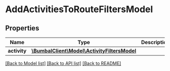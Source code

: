 # AddActivitiesToRouteFiltersModel

## Properties
Name | Type | Description | Notes
------------ | ------------- | ------------- | -------------
**activity** | [**\BumbalClient\Model\ActivityFiltersModel**](ActivityFiltersModel.md) |  | [optional] 

[[Back to Model list]](../README.md#documentation-for-models) [[Back to API list]](../README.md#documentation-for-api-endpoints) [[Back to README]](../README.md)


